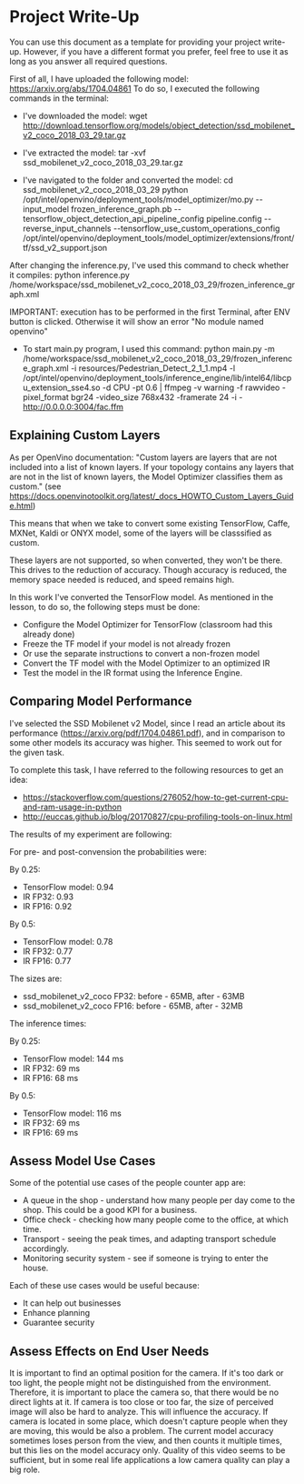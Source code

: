 # Project Write-Up

You can use this document as a template for providing your project write-up. However, if you
have a different format you prefer, feel free to use it as long as you answer all required
questions.

First of all, I have uploaded the following model: 
https://arxiv.org/abs/1704.04861
To do so, I executed the following commands in the terminal: 
- I've downloaded the model:
wget http://download.tensorflow.org/models/object_detection/ssd_mobilenet_v2_coco_2018_03_29.tar.gz

- I've extracted the model:
tar -xvf ssd_mobilenet_v2_coco_2018_03_29.tar.gz 

- I've navigated to the folder and converted the model:
cd ssd_mobilenet_v2_coco_2018_03_29
python /opt/intel/openvino/deployment_tools/model_optimizer/mo.py --input_model frozen_inference_graph.pb --tensorflow_object_detection_api_pipeline_config pipeline.config --reverse_input_channels --tensorflow_use_custom_operations_config /opt/intel/openvino/deployment_tools/model_optimizer/extensions/front/tf/ssd_v2_support.json

After changing the inference.py, I've used this command to check whether it compiles:
python inference.py /home/workspace/ssd_mobilenet_v2_coco_2018_03_29/frozen_inference_graph.xml 

IMPORTANT: execution has to be performed in the first Terminal, after ENV button is clicked. Otherwise it will show an error "No module named openvino"

- To start main.py program, I used this command:
python main.py -m /home/workspace/ssd_mobilenet_v2_coco_2018_03_29/frozen_inference_graph.xml -i resources/Pedestrian_Detect_2_1_1.mp4 -l /opt/intel/openvino/deployment_tools/inference_engine/lib/intel64/libcpu_extension_sse4.so -d CPU -pt 0.6 | ffmpeg -v warning -f rawvideo -pixel_format bgr24 -video_size 768x432 -framerate 24 -i - http://0.0.0.0:3004/fac.ffm


## Explaining Custom Layers

As per OpenVino documentation: "Custom layers are layers that are not included into a list of known layers. If your topology contains any layers that are not in the list of known layers, the Model Optimizer classifies them as custom."
(see https://docs.openvinotoolkit.org/latest/_docs_HOWTO_Custom_Layers_Guide.html)

This means that when we take to convert some existing TensorFlow, Caffe, MXNet, Kaldi or ONYX model, some of the layers will be classsified as custom.

These layers are not supported, so when converted, they won't be there. This drives to the reduction of accuracy. Though accuracy is reduced, the memory space needed is reduced, and speed remains high.

In this work I've converted the TensorFlow model. As mentioned in the lesson, to do so, the following steps must be done:
- Configure the Model Optimizer for TensorFlow (classroom had this already done)
- Freeze the TF model if your model is not already frozen
- Or use the separate instructions to convert a non-frozen model
- Convert the TF model with the Model Optimizer to an optimized IR
- Test the model in the IR format using the Inference Engine. 

## Comparing Model Performance

I've selected the SSD Mobilenet v2  Model, since I read an article about its performance (https://arxiv.org/pdf/1704.04861.pdf), and in comparison to some other models its accuracy was higher. This seemed to work out for the given task. 

To complete this task, I have referred to the following resources to get an idea: 
- https://stackoverflow.com/questions/276052/how-to-get-current-cpu-and-ram-usage-in-python
- http://euccas.github.io/blog/20170827/cpu-profiling-tools-on-linux.html

The results of my experiment are following: 

For pre- and post-convension the probabilities were:

By 0.25: 
- TensorFlow model: 0.94
- IR FP32: 0.93
- IR FP16: 0.92

By 0.5:
- TensorFlow model: 0.78
- IR FP32: 0.77
- IR FP16: 0.77

The sizes are:
- ssd_mobilenet_v2_coco FP32: before - 65MB, after - 63MB
- ssd_mobilenet_v2_coco FP16: before - 65MB, after - 32MB

The inference times:

By 0.25: 
- TensorFlow model: 144 ms
- IR FP32: 69 ms
- IR FP16: 68 ms

By 0.5:
- TensorFlow model: 116 ms
- IR FP32: 69 ms
- IR FP16: 69 ms

## Assess Model Use Cases

Some of the potential use cases of the people counter app are:
- A queue in the shop - understand how many people per day come to the shop. This could be a good KPI for a business. 
- Office check - checking how many people come to the office, at which time. 
- Transport - seeing the peak times, and adapting transport schedule accordingly. 
- Monitoring security system - see if someone is trying to enter the house. 

Each of these use cases would be useful because:
- It can help out businesses
- Enhance planning
- Guarantee security

## Assess Effects on End User Needs

It is important to find an optimal position for the camera. If it's too dark or too light, the people might not be distinguished from the environment. Therefore, it is important to place the camera so, that there would be no direct lights at it.
If camera is too close or too far, the size of perceived image will also be hard to analyze. This will influence the accuracy. If camera is located in some place, which doesn't capture people when they are moving, this would be also a problem. 
The current model accuracy sometimes loses person from the view, and then counts it multiple times, but this lies on the model accuracy only. Quality of this video seems to be sufficient, but in some real life applications a low camera quality can play a big role. 
